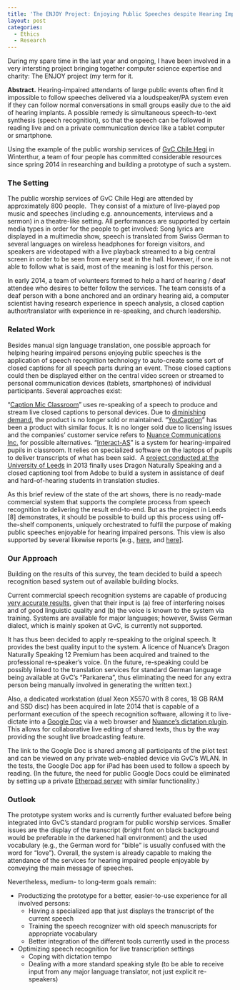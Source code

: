 ```yaml
---
title: 'The ENJOY Project: Enjoying Public Speeches despite Hearing Impairment'
layout: post
categories:
  - Ethics
  - Research
---
```

During my spare time in the last year and ongoing, I have been involved in a very intersting project bringing together computer science expertise and charity: The ENJOY project (my term for it.

**Abstract.** Hearing-impaired attendants of large public events often find it impossible to follow speeches delivered via a loudspeaker/PA system even if they can follow normal conversations in small groups easily due to the aid of hearing implants. A possible remedy is simultaneous speech-to-text synthesis (speech recognition), so that the speech can be followed in reading live and on a private communication device like a tablet computer or smartphone.

Using the example of the public worship services of <a href="http://www.gvc-winterthur.ch" target="_blank">GvC Chile Hegi</a> in Winterthur, a team of four people has committed considerable resources since spring 2014 in researching and building a prototype of such a system.<!--more-->

### The Setting

The public worship services of GvC Chile Hegi are attended by approximately 800 people.  They consist of a mixture of live-played pop music and speeches (including e.g. announcements, interviews and a sermon) in a theatre-like setting. All performances are supported by certain media types in order for the people to get involved: Song lyrics are displayed in a multimedia show, speech is translated from Swiss German to several languages on wireless headphones for foreign visitors, and speakers are videotaped with a live playback streamed to a big central screen in order to be seen from every seat in the hall. However, if one is not able to follow what is said, most of the meaning is lost for this person.

In early 2014, a team of volunteers formed to help a hard of hearing / deaf attendee who desires to better follow the services. The team consists of a deaf person with a bone anchored and an ordinary hearing aid, a computer scientist having research experience in speech analysis, a closed caption author/translator with experience in re-speaking, and church leadership.

### Related Work

Besides manual sign language translation, one possible approach for helping hearing impaired persons enjoying public speeches is the application of speech recognition technology to auto-create some sort of closed captions for all speech parts during an event. Those closed captions could then be displayed either on the central video screen or streamed to personal communication devices (tablets, smartphones) of individual participants. Several approaches exist:

“<a href="http://www.mhsa.us/mhsa_cm.html" target="_blank">Caption Mic Classroom</a>” uses re-speaking of a speech to produce and stream live closed captions to personal devices. Due to <a href="http://www.mhsa.us/index.html#" target="_blank">diminishing demand</a>, the product is no longer sold or maintained. “<a href="http://www.cpcweb.com/brochures/youcaption_brochure.pdf" target="_blank">YouCaption</a>” has been a product with similar focus. It is no longer sold due to licensing issues and the companies’ customer service refers to <a href="http://www.nuance.com/index.htm" target="_blank">Nuance Communications Inc.</a> for possible alternatives. “<a href="http://successforkidswithhearingloss.com/interact-as" target="_blank">Interact-AS</a>” is a system for hearing-impaired pupils in classroom. It relies on specialized software on the laptops of pupils to deliver transcripts of what has been said.  A <a href="http://elearningbakery.com/lecture-capture-captioning-adobe-connect/#sthash.wE9sBEh0.dpbs" target="_blank">project conducted at the University of Leeds</a> in 2013 finally uses Dragon Naturally Speaking and a closed captioning tool from Adobe to build a system in assistance of deaf and hard-of-hearing students in translation studies.

As this brief review of the state of the art shows, there is no ready-made commercial system that supports the complete process from speech recognition to delivering the result end-to-end. But as the project in Leeds [8] demonstrates, it should be possible to build up this process using off-the-shelf components, uniquely orchestrated to fulfil the purpose of making public speeches enjoyable for hearing impaired persons. This view is also supported by several likewise reports [e.g., <a href="http://livecaptioningwithdragon.edublogs.org/" target="_blank">here</a>, and <a href="http://www.ngtvoice.com/services/assistive/transcription.htm" target="_blank">here</a>].

### Our Approach

Building on the results of this survey, the team decided to build a speech recognition based system out of available building blocks.

Current commercial speech recognition systems are capable of producing <a href="http://www.trustedreviews.com/nuance-dragon-naturallyspeaking-12-review-performance-and-issues-page-2" target="_blank">very accurate results</a>, given that their input is (a) free of interfering noises and of good linguistic quality and (b) the voice is known to the system via training. Systems are available for major languages; however, Swiss German dialect, which is mainly spoken at GvC, is currently not supported.

It has thus been decided to apply re-speaking to the original speech. It provides the best quality input to the system. A licence of Nuance’s Dragon Naturally Speaking 12 Premium has been acquired and trained to the professional re-speaker’s voice. (In the future, re-speaking could be possibly linked to the translation services for standard German language being available at GvC’s “Parkarena”, thus eliminating the need for any extra person being manually involved in generating the written text.)

Also, a dedicated workstation (dual Xeon X5570 with 8 cores, 18 GB RAM and SSD disc) has been acquired in late 2014 that is capable of a performant execution of the speech recognition software, allowing it to live-dictate into a <a href="https://docs.google.com/" target="_blank">Google Doc</a> via a web browser and <a href="http://www.nuance.com/extensions/index.htm" target="_blank">Nuance’s dictation plugin</a>. This allows for collaborative live editing of shared texts, thus by the way providing the sought live broadcasting feature.

The link to the Google Doc is shared among all participants of the pilot test and can be viewed on any private web-enabled device via GvC’s WLAN. In the tests, the Google Doc app for iPad has been used to follow a speech by reading. (In the future, the need for public Google Docs could be eliminated by setting up a private <a href="http://etherpad.org/" target="_blank">Etherpad server</a> with similar functionality.)

### Outlook

The prototype system works and is currently further evaluated before being integrated into GvC’s standard program for public worship services. Smaller issues are the display of the transcript (bright font on black background would be preferable in the darkened hall environment) and the used vocabulary (e.g., the German word for “bible” is usually confused with the word for “love”). Overall, the system is already capable to making the attendance of the services for hearing impaired people enjoyable by conveying the main message of speeches.

Nevertheless, medium- to long-term goals remain:

  * Productizing the prototype for a better, easier-to-use experience for all involved persons: 
      * Having a specialized app that just displays the transcript of the current speech
      * Training the speech recognizer with old speech manuscripts for appropriate vocabulary
      * Better integration of the different tools currently used in the process
  * Optimizing speech recognition for live transcription settings 
      * Coping with dictation tempo
      * Dealing with a more standard speaking style (to be able to receive input from any major language translator, not just explicit re-speakers)